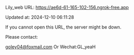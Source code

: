 Lily_web URL: https://ae6d-61-165-102-156.ngrok-free.app

Updated at: 2024-12-10 06:11:28

If you cannot open this URL, the server might be down.

Please contact: 

goley04@foxmail.com Or Wechat:GL_yeaH